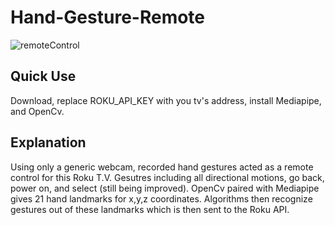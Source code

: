 # Hand-Gesture-Remote
![remoteControl](https://user-images.githubusercontent.com/88113528/143988010-a5603977-9287-4b9d-b148-721e32828718.gif)
## Quick Use
Download, replace ROKU_API_KEY with you tv's address, install Mediapipe, and OpenCv.

## Explanation
Using only a generic webcam, recorded hand gestures acted as a remote control for this Roku T.V. Gesutres including all directional motions, go back, power on, and select (still being improved). OpenCv paired with Mediapipe gives 21 hand landmarks for x,y,z coordinates. Algorithms then recognize gestures out of these landmarks which is then sent to the Roku API.
